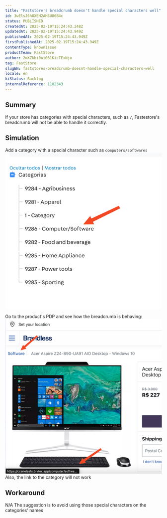 ```yaml
---
title: "Faststore's breadcrumb doesn't handle special characters well"
id: 3wElsJ6hOXEH2AH3U86B4c
status: PUBLISHED
createdAt: 2025-02-19T15:24:43.248Z
updatedAt: 2025-02-19T15:24:43.949Z
publishedAt: 2025-02-19T15:24:43.949Z
firstPublishedAt: 2025-02-19T15:24:43.949Z
contentType: knownIssue
productTeam: FastStore
author: 2mXZkbi0oi061KicTExNjo
tag: FastStore
slugEN: faststores-breadcrumb-doesnt-handle-special-characters-well
locale: en
kiStatus: Backlog
internalReference: 1182343
---
```


## Summary


If your store has categories with special characters, such as `/`, Fastestore's breadcrumb will not be able to handle it correctly.


##

## Simulation


Add a category with a special character such as `computers/softwares`
 ![](https://raw.githubusercontent.com/vtexdocs/help-center-content/refs/heads/main/docs/en/known-issues/FastStore/faststores-breadcrumb-doesnt-handle-special-characters-well_1.png)

Go to the product's PDP and see how the breadcrumb is behaving:
 ![](https://raw.githubusercontent.com/vtexdocs/help-center-content/refs/heads/main/docs/en/known-issues/FastStore/faststores-breadcrumb-doesnt-handle-special-characters-well_2.png)
Also, the link to the category will not work


##

## Workaround


N/A The suggestion is to avoid using those special characters on the categories' names





